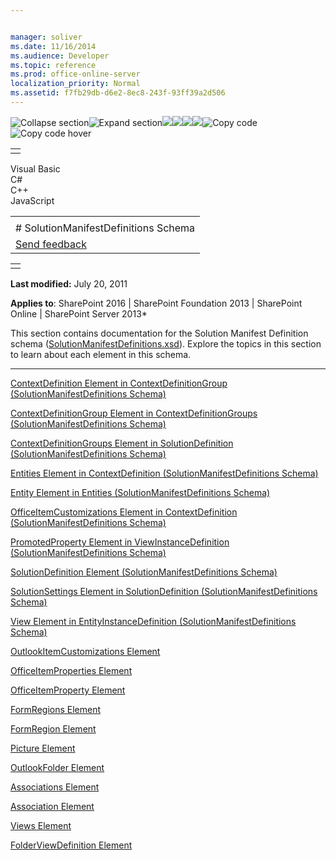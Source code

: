 ```yaml
---


manager: soliver
ms.date: 11/16/2014
ms.audience: Developer
ms.topic: reference
ms.prod: office-online-server
localization_priority: Normal
ms.assetid: f7fb29db-d6e2-8ec8-243f-93ff39a2d506
---
```


![Collapse
section](../icons/collapse_all.gif "Collapse section")![Expand
section](../icons/expand_all.gif "Expand section")![](../icons/collapse_all.gif)![](../icons/expand_all.gif)![](../icons/dropdown.gif)![](../icons/dropdownHover.gif)![Copy
code](../icons/copycode.gif "Copy code")![Copy code
hover](../icons/copycodeHighlight.gif "Copy code hover")
<table>
<tbody>
<tr class="odd">
<td align="left"></td>
</tr>
</tbody>
</table>

Visual Basic  
C\#  
C++  
JavaScript  

<table>
<tbody>
<tr class="odd">
<td align="left"><span id="runningHeaderText"></span></td>
</tr>
<tr class="even">
<td align="left"># SolutionManifestDefinitions Schema</td>
</tr>
<tr class="odd">
<td align="left"><span id="headfeedbackarea" class="feedbackhead"><a href="javascript:SubmitFeedback(&#39;docthis@Microsoft.com&#39;,&#39;&#39;,&#39;&#39;,&#39;&#39;,&#39;1.0.18082.1225&#39;,&#39;%0\dThank%20you%20for%20your%20feedback.%20The%20developer%20writing%20teams%20use%20your%20feedback%20to%20improve%20documentation.%20While%20we%20are%20reviewing%20your%20feedback,%20we%20may%20send%20you%20e-mail%20to%20ask%20for%20clarification%20or%20feedback%20on%20a%20solution.%20We%20do%20not%20use%20your%20e-mail%20address%20for%20any%20other%20purpose%20and%20we%20delete%20it%20after%20we%20finish%20our%20review.%0\AFor%20further%20information%20about%20the%20privacy%20policies%20of%20Microsoft,%20please%20see%20http://privacy.microsoft.com/en-us/default.aspx.%0\A%0\d&#39;,&#39;Customer%20feedback&#39;);">Send feedback</a></span></td>
</tr>
</tbody>
</table>

<table>
<colgroup>
<col width="100%" />
</colgroup>
<tbody>
<tr class="odd">
<td align="left"></td>
</tr>
</tbody>
</table>

**Last modified:** July 20, 2011

**Applies to**: SharePoint 2016 | SharePoint Foundation 2013 |
SharePoint Online | SharePoint Server 2013*

This section contains documentation for the Solution Manifest Definition
schema
([SolutionManifestDefinitions.xsd](http://schemas.microsoft.com/office/2009/05/BusinessApplications/Manifest)).
Explore the topics in this section to learn about each element in this
schema.


--------------------------------------------------------------------------------------------------------------------------------------------------------------------------------------------------------------

<span sdata="link">[ContextDefinition Element in ContextDefinitionGroup
(SolutionManifestDefinitions
Schema)](contextdefinition-element-in-contextdefinitiongroup-solutionmanifestdefinitions.htm)</span>

<span sdata="link">[ContextDefinitionGroup Element in
ContextDefinitionGroups (SolutionManifestDefinitions
Schema)](contextdefinitiongroup-element-in-contextdefinitiongroups-solutionmanifestdefini.htm)</span>

<span sdata="link">[ContextDefinitionGroups Element in
SolutionDefinition (SolutionManifestDefinitions
Schema)](contextdefinitiongroups-element-in-solutiondefinition-solutionmanifestdefinition.htm)</span>

<span sdata="link">[Entities Element in ContextDefinition
(SolutionManifestDefinitions
Schema)](entities-element-in-contextdefinition-solutionmanifestdefinitions-schema.htm)</span>

<span sdata="link">[Entity Element in Entities
(SolutionManifestDefinitions
Schema)](entity-element-in-entities-solutionmanifestdefinitions-schema.htm)</span>

<span sdata="link">[OfficeItemCustomizations Element in
ContextDefinition (SolutionManifestDefinitions
Schema)](officeitemcustomizations-element-in-contextdefinition-solutionmanifestdefinition.htm)</span>

<span sdata="link">[PromotedProperty Element in ViewInstanceDefinition
(SolutionManifestDefinitions
Schema)](promotedproperty-element-in-viewinstancedefinition-solutionmanifestdefinitions-s.htm)</span>

<span sdata="link">[SolutionDefinition Element
(SolutionManifestDefinitions
Schema)](solutiondefinition-element-solutionmanifestdefinitions-schema.htm)</span>

<span sdata="link">[SolutionSettings Element in SolutionDefinition
(SolutionManifestDefinitions
Schema)](solutionsettings-element-in-solutiondefinition-solutionmanifestdefinitions-schem.htm)</span>

<span sdata="link">[View Element in EntityInstanceDefinition
(SolutionManifestDefinitions
Schema)](view-element-in-entityinstancedefinition-solutionmanifestdefinitions-schema.htm)</span>

<span sdata="link">[OutlookItemCustomizations
Element](outlookitemcustomizations-element.htm)</span>

<span sdata="link">[OfficeItemProperties
Element](officeitemproperties-element.htm)</span>

<span sdata="link">[OfficeItemProperty
Element](officeitemproperty-element.htm)</span>

<span sdata="link">[FormRegions
Element](formregions-element.htm)</span>

<span sdata="link">[FormRegion
Element](formregion-element.htm)</span>

<span sdata="link">[Picture
Element](picture-element.htm)</span>

<span sdata="link">[OutlookFolder
Element](outlookfolder-element.htm)</span>

<span sdata="link">[Associations
Element](associations-element.htm)</span>

<span sdata="link">[Association
Element](association-element.htm)</span>

<span sdata="link">[Views
Element](views-element.htm)</span>

<span sdata="link">[FolderViewDefinition
Element](folderviewdefinition-element.htm)</span>








